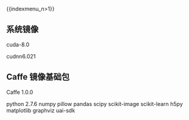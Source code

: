 {{indexmenu_n>1}}

## 系统镜像

cuda-8.0 

cudnn6.021

## Caffe 镜像基础包

Caffe 1.0.0 

python 2.7.6 
numpy 
pillow 
pandas 
scipy 
scikit-image 
scikit-learn 
h5py 
matplotlib 
graphviz 
uai-sdk 

